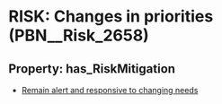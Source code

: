 # RISK: __Changes in priorities__ (PBN__Risk_2658)

## Property: has_RiskMitigation

* [Remain alert and responsive to changing needs](PBN__Mitigation_609)

